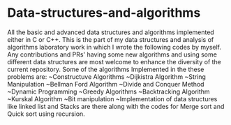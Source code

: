 # Data-structures-and-algorithms
All the basic and advanced data structures and algorithms implemented either in C or C++. This is the part of my data structures and analysis of algorithms laboratory work in which I wrote the following codes by myself. Any contributions and PRs' having some new algorithms and using some different data structures are most welcome to enhance the diversity of the current repository.
Some of the algorithms Implemented in the these problems are:
~Constructuve Algorithms
~Dijkistra Algorithm
~String Manipulation
~Bellman Ford Algorithm
~Divide and Conquer Method
~Dynamic Programming
~Greedy Algorithms
~Backtracking Algorithm
~Kurskal Algorithm
~Bit manipulation
~Implementation of data structures like linked list and Stacks are there along with the codes for Merge sort and Quick sort using recursion.
